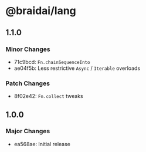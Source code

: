 # @braidai/lang

## 1.1.0

### Minor Changes

- 71c9bcd: `Fn.chainSequenceInto`
- ae04f5b: Less restrictive `Async` / `Iterable` overloads

### Patch Changes

- 8f02e42: `Fn.collect` tweaks

## 1.0.0

### Major Changes

- ea568ae: Initial release
